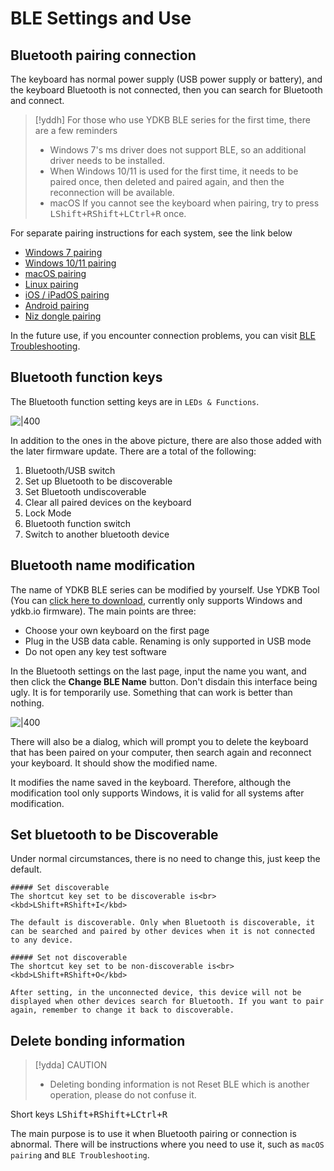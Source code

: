 # BLE Settings and Use

## Bluetooth pairing connection

The keyboard has normal power supply (USB power supply or battery), and the keyboard Bluetooth is not connected, then you can search for Bluetooth and connect.

> [!yddh] For those who use YDKB BLE series for the first time, there are a few reminders
> - Windows 7's ms driver does not support BLE, so an additional driver needs to be installed.
> - When Windows 10/11 is used for the first time, it needs to be paired once, then deleted and paired again, and then the reconnection will be available.
> - macOS If you cannot see the keyboard when pairing, try to press <kbd>LShift+RShift+LCtrl+R</kbd> once.

For separate pairing instructions for each system, see the link below
- [Windows 7 pairing](en/ble-series/pairing-win7.md)
- [Windows 10/11 pairing](en/ble-series/pairing-windows.md)
- [macOS pairing](en/ble-series/pairing-macos.md)
- [Linux pairing](en/ble-series/pairing-linux.md)
- [iOS / iPadOS pairing](en/ble-series/pairing-ios.md)
- [Android pairing](en/ble-series/pairing-android.md)
- [Niz dongle pairing](en/ble-series/pairing-niz-dongle.md)

In the future use, if you encounter connection problems, you can visit [BLE Troubleshooting](ble-series/troubleshooting.md).


## Bluetooth function keys

The Bluetooth function setting keys are in `LEDs & Functions`.

![|400](assets/use-ble-01.png)

In addition to the ones in the above picture, there are also those added with the later firmware update. There are a total of the following:
  1. Bluetooth/USB switch
  2. Set up Bluetooth to be discoverable
  3. Set Bluetooth undiscoverable
  4. Clear all paired devices on the keyboard
  5. Lock Mode
  6. Bluetooth function switch
  7. Switch to another bluetooth device


## Bluetooth name modification

The name of YDKB BLE series can be modified by yourself. Use YDKB Tool (You can [click here to download](https://ydkb.io/YDKBs-reflash.zip), currently only supports Windows and ydkb.io firmware). The main points are three:
  - Choose your own keyboard on the first page
  - Plug in the USB data cable. Renaming is only supported in USB mode
  - Do not open any key test software

In the Bluetooth settings on the last page, input the name you want, and then click the **Change BLE Name** button. Don't disdain this interface being ugly. It is for temporarily use. Something that can work is better than nothing.

![|400](assets/use-ble-02.png)

There will also be a dialog, which will prompt you to delete the keyboard that has been paired on your computer, then search again and reconnect your keyboard. It should show the modified name.

It modifies the name saved in the keyboard. Therefore, although the modification tool only supports Windows, it is valid for all systems after modification.


## Set bluetooth to be Discoverable

Under normal circumstances, there is no need to change this, just keep the default.


```ad-yddcol0
##### Set discoverable
The shortcut key set to be discoverable is<br> <kbd>LShift+RShift+I</kbd>

The default is discoverable. Only when Bluetooth is discoverable, it can be searched and paired by other devices when it is not connected to any device.
```

```ad-yddcol1
##### Set not discoverable
The shortcut key set to be non-discoverable is<br> <kbd>LShift+RShift+O</kbd>

After setting, in the unconnected device, this device will not be displayed when other devices search for Bluetooth. If you want to pair again, remember to change it back to discoverable.
```
## Delete bonding information

> [!ydda] CAUTION
> - Deleting bonding information is not Reset BLE which is another operation, please do not confuse it.

Short keys <kbd>LShift+RShift+LCtrl+R</kbd> 

The main purpose is to use it when Bluetooth pairing or connection is abnormal. There will be instructions where you need to use it, such as `macOS pairing` and `BLE Troubleshooting`.
